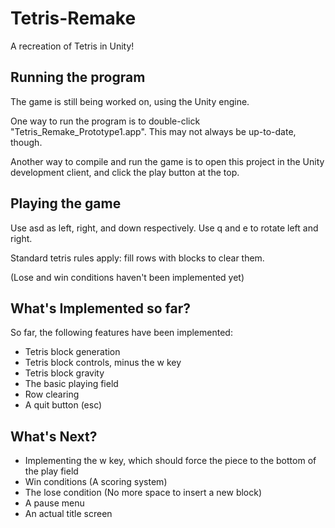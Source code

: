 # Tetris-Remake
A recreation of Tetris in Unity!


## Running the program
The game is still being worked on, using the Unity engine.

One way to run the program is to double-click "Tetris_Remake_Prototype1.app".
This may not always be up-to-date, though.

Another way to compile and run the game is to open this
project in the Unity development client, and click the
play button at the top.

## Playing the game
Use asd as left, right, and down respectively. Use q and e to rotate left and right.

Standard tetris rules apply: fill rows with blocks to clear them.

(Lose and win conditions haven't been implemented yet)




## What's Implemented so far?

So far, the following features have been implemented:

* Tetris block generation
* Tetris block controls, minus the w key
* Tetris block gravity
* The basic playing field
* Row clearing
* A quit button (esc)


## What's Next?

* Implementing the w key, which should force the piece to 
the bottom of the play field
* Win conditions (A scoring system)
* The lose condition (No more space to insert a new block)
* A pause menu
* An actual title screen




